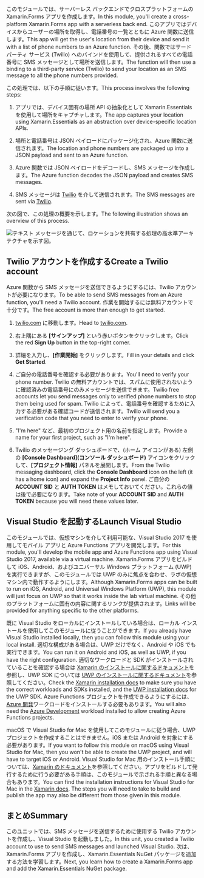 <span data-ttu-id="b2275-101">このモジュールでは、サーバーレス バックエンドでクロスプラットフォームの Xamarin.Forms アプリを作成します。</span><span class="sxs-lookup"><span data-stu-id="b2275-101">In this module, you'll create a cross-platform Xamarin.Forms app with a serverless back end.</span></span> <span data-ttu-id="b2275-102">このアプリではデバイスからユーザーの場所を取得し、電話番号の一覧とともに Azure 関数に送信します。</span><span class="sxs-lookup"><span data-stu-id="b2275-102">This app will get the user's location from their device and send it with a list of phone numbers to an Azure function.</span></span> <span data-ttu-id="b2275-103">その後、関数ではサード パーティ サービス (Twilio) へのバインドを使用して、提供されるすべての電話番号に SMS メッセージとして場所を送信します。</span><span class="sxs-lookup"><span data-stu-id="b2275-103">The function will then use a binding to a third-party service (Twilio) to send your location as an SMS message to all the phone numbers provided.</span></span>

<span data-ttu-id="b2275-104">この処理では、以下の手順に従います。</span><span class="sxs-lookup"><span data-stu-id="b2275-104">This process involves the following steps:</span></span> 

1. <span data-ttu-id="b2275-105">アプリでは、デバイス固有の場所 API の抽象化として Xamarin.Essentials を使用して場所をキャプチャします。</span><span class="sxs-lookup"><span data-stu-id="b2275-105">The app captures your location using Xamarin.Essentials as an abstraction over device-specific location APIs.</span></span>

1. <span data-ttu-id="b2275-106">場所と電話番号は JSON ペイロードにパッケージ化され、Azure 関数に送信されます。</span><span class="sxs-lookup"><span data-stu-id="b2275-106">The location and phone numbers are packaged up into a JSON payload and sent to an Azure function.</span></span>

1. <span data-ttu-id="b2275-107">Azure 関数では JSON ペイロードをデコードし、SMS メッセージを作成します。</span><span class="sxs-lookup"><span data-stu-id="b2275-107">The Azure function decodes the JSON payload and creates SMS messages.</span></span>

1. <span data-ttu-id="b2275-108">SMS メッセージは [Twilio](http://twilio.com) を介して送信されます。</span><span class="sxs-lookup"><span data-stu-id="b2275-108">The SMS messages are sent via [Twilio](http://twilio.com).</span></span>

<span data-ttu-id="b2275-109">次の図で、この処理の概要を示します。</span><span class="sxs-lookup"><span data-stu-id="b2275-109">The following illustration shows an overview of this process.</span></span>

![テキスト メッセージを通じて、ロケーションを共有する処理の高水準アーキテクチャを示す図。](../media-drafts/1-architecture.png)

## <a name="create-a-twilio-account"></a><span data-ttu-id="b2275-111">Twilio アカウントを作成する</span><span class="sxs-lookup"><span data-stu-id="b2275-111">Create a Twilio account</span></span>

<span data-ttu-id="b2275-112">Azure 関数から SMS メッセージを送信できるようにするには、Twilio アカウントが必要になります。</span><span class="sxs-lookup"><span data-stu-id="b2275-112">To be able to send SMS messages from an Azure function, you'll need a Twilio account.</span></span> <span data-ttu-id="b2275-113">作業を開始するには無料アカウントで十分です。</span><span class="sxs-lookup"><span data-stu-id="b2275-113">The free account is more than enough to get started.</span></span>

1. <span data-ttu-id="b2275-114">[twilio.com](https://twilio.com) に移動します。</span><span class="sxs-lookup"><span data-stu-id="b2275-114">Head to [twilio.com](https://twilio.com).</span></span>

1. <span data-ttu-id="b2275-115">右上隅にある **[サインアップ]** という赤いボタンをクリックします。</span><span class="sxs-lookup"><span data-stu-id="b2275-115">Click the red **Sign Up** button in the top-right corner.</span></span>

1. <span data-ttu-id="b2275-116">詳細を入力し、**[作業開始]** をクリックします。</span><span class="sxs-lookup"><span data-stu-id="b2275-116">Fill in your details and click **Get Started**.</span></span>

1. <span data-ttu-id="b2275-117">ご自分の電話番号を確認する必要があります。</span><span class="sxs-lookup"><span data-stu-id="b2275-117">You'll need to verify your phone number.</span></span> <span data-ttu-id="b2275-118">Twilio の無料アカウントでは、スパムに使用されないように確認済みの電話番号にのみメッセージを送信できます。</span><span class="sxs-lookup"><span data-stu-id="b2275-118">Twilio free accounts let you send messages only to verified phone numbers to stop them being used for spam.</span></span> <span data-ttu-id="b2275-119">Twilio によって、電話番号を確認するために入力する必要がある確認コードが送信されます。</span><span class="sxs-lookup"><span data-stu-id="b2275-119">Twilio will send you a verification code that you need to enter to verify your phone.</span></span>

1. <span data-ttu-id="b2275-120">"I'm here" など、最初のプロジェクト用の名前を指定します。</span><span class="sxs-lookup"><span data-stu-id="b2275-120">Provide a name for your first project, such as "I'm here".</span></span>

1. <span data-ttu-id="b2275-121">Twilio のメッセージング ダッシュボードで、(ホーム アイコンがある) 左側の **[Console Dashboard]\(コンソール ダッシュボード\)** アイコンをクリックして、**[プロジェクト情報]** パネルを展開します。</span><span class="sxs-lookup"><span data-stu-id="b2275-121">From the Twilio messaging dashboard, click the **Console Dashboard** icon on the left (it has a home icon) and expand the **Project Info** panel.</span></span> <span data-ttu-id="b2275-122">ご自分の **ACCOUNT SID** と **AUTH TOKEN** はメモしておいてください。これらの値は後で必要になります。</span><span class="sxs-lookup"><span data-stu-id="b2275-122">Take note of your **ACCOUNT SID** and **AUTH TOKEN** because you will need these values later.</span></span>

## <a name="launch-visual-studio"></a><span data-ttu-id="b2275-123">Visual Studio を起動する</span><span class="sxs-lookup"><span data-stu-id="b2275-123">Launch Visual Studio</span></span>

<span data-ttu-id="b2275-124">このモジュールでは、仮想マシンを介して利用可能な、Visual Studio 2017 を使用してモバイル アプリと Azure Functions アプリを開発します。</span><span class="sxs-lookup"><span data-stu-id="b2275-124">For this module, you'll develop the mobile app and Azure Functions app using Visual Studio 2017, available via a virtual machine.</span></span> <span data-ttu-id="b2275-125">Xamarin.Forms アプリをビルドして iOS、Android、およびユニバーサル Windows プラットフォーム (UWP) を実行できますが、このモジュールでは UWP のみに焦点を合わせ、ラボの仮想マシン内で動作するようにします。</span><span class="sxs-lookup"><span data-stu-id="b2275-125">Although Xamarin.Forms apps can be built to run on iOS, Android, and Universal Windows Platform (UWP), this module will just focus on UWP so that it works inside the lab virtual machine.</span></span> <span data-ttu-id="b2275-126">その他のプラットフォームに固有の内容に関するリンクが提供されます。</span><span class="sxs-lookup"><span data-stu-id="b2275-126">Links will be provided for anything specific to the other platforms.</span></span>

<!-- TODO - add HoL link button here -->

<span data-ttu-id="b2275-127">既に Visual Studio をローカルにインストールしている場合は、ローカル インストールを使用してこのモジュールに従うことができます。</span><span class="sxs-lookup"><span data-stu-id="b2275-127">If you already have Visual Studio installed locally, then you can follow this module using your local install.</span></span> <span data-ttu-id="b2275-128">適切な構成がある場合は、UWP だけでなく、Android や iOS でも実行できます。</span><span class="sxs-lookup"><span data-stu-id="b2275-128">You can run it on Android and iOS, as well as UWP, if you have the right configuration.</span></span> <span data-ttu-id="b2275-129">適切なワークロードと SDK がインストールされていることを確認する場合は [Xamarin のインストールに関するドキュメント](https://docs.microsoft.com/xamarin/cross-platform/get-started/installation/windows)を参照し、UWP SDK については [UWP のインストールに関するドキュメント](https://docs.microsoft.com/visualstudio/cross-platform/develop-apps-for-the-universal-windows-platform-uwp#requirements)を参照してください。</span><span class="sxs-lookup"><span data-stu-id="b2275-129">Check the [Xamarin installation docs](https://docs.microsoft.com/xamarin/cross-platform/get-started/installation/windows) to make sure you have the correct workloads and SDKs installed, and the [UWP installation docs](https://docs.microsoft.com/visualstudio/cross-platform/develop-apps-for-the-universal-windows-platform-uwp#requirements) for the UWP SDK.</span></span> <span data-ttu-id="b2275-130">Azure Functions プロジェクトを作成できるようにするには、[Azure 開発](https://docs.microsoft.com/azure/azure-functions/functions-develop-vs#prerequisites)ワークロードをインストールする必要もあります。</span><span class="sxs-lookup"><span data-stu-id="b2275-130">You will also need the [Azure Development](https://docs.microsoft.com/azure/azure-functions/functions-develop-vs#prerequisites) workload installed to allow creating Azure Functions projects.</span></span>

<span data-ttu-id="b2275-131">macOS で Visual Studio for Mac を使用してこのモジュールに従う場合、UWP プロジェクトを作成することはできません。iOS または Android を対象にする必要があります。</span><span class="sxs-lookup"><span data-stu-id="b2275-131">If you want to follow this module on macOS using Visual Studio for Mac, then you won't be able to create the UWP project, and will have to target iOS or Android.</span></span> <span data-ttu-id="b2275-132">Visual Studio for Mac 用のインストール手順については、[Xamarin のドキュメント](https://docs.microsoft.com/visualstudio/cross-platform/setup-and-install#mac-setup-apple-id-xcode-and-xamarin)を参照してください。アプリをビルドして発行するために行う必要がある手順は、このモジュールで示される手順と異なる場合もあります。</span><span class="sxs-lookup"><span data-stu-id="b2275-132">You can find the installation instructions for Visual Studio for Mac in the [Xamarin docs](https://docs.microsoft.com/visualstudio/cross-platform/setup-and-install#mac-setup-apple-id-xcode-and-xamarin). The steps you will need to take to build and publish the app may also be different from those given in this module.</span></span>

## <a name="summary"></a><span data-ttu-id="b2275-133">まとめ</span><span class="sxs-lookup"><span data-stu-id="b2275-133">Summary</span></span>

<span data-ttu-id="b2275-134">このユニットでは、SMS メッセージを送信するために使用する Twilio アカウントを作成し、Visual Studio を起動しました。</span><span class="sxs-lookup"><span data-stu-id="b2275-134">In this unit, you created a Twilio account to use to send SMS messages and launched Visual Studio.</span></span> <span data-ttu-id="b2275-135">次は、Xamarin.Forms アプリを作成し、Xamarin.Essentials NuGet パッケージを追加する方法を学習します。</span><span class="sxs-lookup"><span data-stu-id="b2275-135">Next, you learn how to create a Xamarin.Forms app and add the Xamarin.Essentials NuGet package.</span></span>